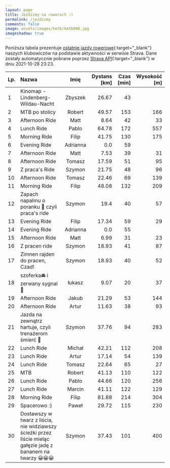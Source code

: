 ```yaml
---
layout: page
title: Jeździmy na rowerach :)
permalink: /jezdzimy
comments: false
image: assets/images/kmtb/kmtb008.jpg
imageshadow: true
---
```


Poniższa tabela prezentuje [ostatnie jazdy rowerowe](https://www.strava.com/clubs/336381){:target="_blank"} naszych klubowiczów na podstawie aktywności w serwisie Strava. Dane zostały automatycznie pobrane poprzez [Strava API](https://developers.strava.com/docs/reference/#api-Clubs-getClubActivitiesById){:target="_blank"} w dniu 2021-10-28 23:23.

Lp. | Nazwa | Imię | Dystans [km] | Czas [min] | Wysokość [m]
:--- | :--- | :---: | ---: | ---: | ---:
1|Kinomap - Lindenberg-Wildau-Nacht|Zbyszek|26.67|43|
2|MTB po stolicy |Robert|49.57|153|166
3|Afternoon Ride|Matt|8.64|42|33
4|Lunch Ride|Pablo|64.78|172|557
5|Morning Ride|Filip|41.75|130|175
6|Evening Ride|Adrianna|0.0|59|
7|Afternoon Ride|Matt|7.53|39|31
8|Afternoon Ride|Tomasz|17.59|51|95
9|Z praca's Ride |Szymon|21.75|48|96
10|Afternoon Ride|Tomasz|22.46|69|139
11|Morning Ride|Filip|48.08|132|209
12|Zapach napalmu o poranku 🤣 czyli praca's ride|Szymon|19.4|40|57
13|Evening Ride|Filip|17.34|59|29
14|Evening Ride|Adrianna|0.0|55|
15|Afternoon Ride|Matt|6.99|31|23
16|Z pracen ride |Szymon|18.93|41|87
17|Zimnen rajden do pracen, Czad! |Szymon|18.93|40|52
18|szoferka🚘 i zerwany sygnal 🤨|łukasz|9.07|20|37
19|Afternoon Ride|Jakub|21.29|53|144
20|Afternoon Ride|Artur|11.63|38|93
21|Jazda na zewnątrz hartuje, czyli trenażerom śmierć 🤣|Szymon|37.76|94|283
22|Lunch Ride|Michał|42.21|112|208
23|Lunch Ride|Artur|17.14|54|139
24|Lunch Ride|Tomasz|22.64|65|27
25|MTB|Robert|41.13|110|122
26|Lunch Ride|Pablo|44.66|120|256
27|Lunch Ride|Marcin|41.11|122|129
28|Morning Ride|Filip|81.88|214|304
29|Spacerowo :)|Paweł|29.72|115|230
30|Dostawszy w twarz z liścia, nie widziawszy ścieżki przez liście mieląc gałęzie jadę z bananem na twarzy 😀😀😀|Szymon|37.43|101|400
